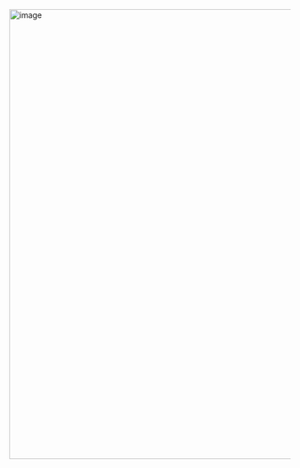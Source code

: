 <img width="806" alt="image" src="https://github.com/user-attachments/assets/7c5efc84-9444-40da-b94e-dc77f31818b3" />
